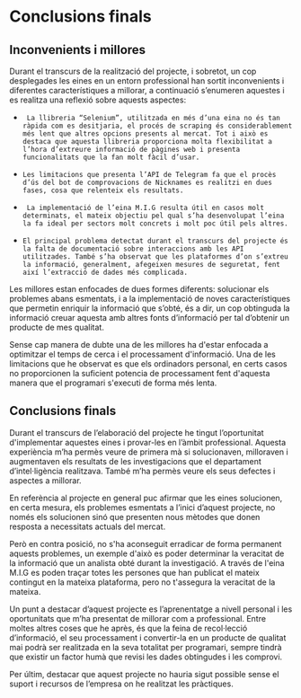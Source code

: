 # Conclusions finals
## **Inconvenients i millores**
Durant el transcurs de la realització del projecte, i sobretot, un cop desplegades les eines en un entorn professional han sortit inconvenients i diferentes característiques a millorar, a continuació s’enumeren aquestes i es realitza una reflexió sobre aquests aspectes:

- `` La llibreria “Selenium”, utilitzada en més d’una eina no és tan ràpida com es desitjaria, el procés de scraping és considerablement més lent que altres opcions presents al mercat. Tot i això es destaca que aquesta llibreria proporciona molta flexibilitat a l’hora d’extreure informació de pàgines web i presenta funcionalitats que la fan molt fàcil d’usar.``

- ``Les limitacions que presenta l’API de Telegram fa que el procès d’ús del bot de comprovacions de Nicknames es realitzi en dues fases, cosa que relenteix els resultats.``

- `` La implementació de l’eina M.I.G resulta útil en casos molt determinats, el mateix objectiu pel qual s’ha desenvolupat l’eina la fa ideal per sectors molt concrets i molt poc útil pels altres.``

- ``El principal problema detectat durant el transcurs del projecte és la falta de documentació sobre interaccions amb les API utilitzades. També s’ha observat que les plataformes d’on s’extreu la informació, generalment, afegeixen mesures de seguretat, fent així l’extracció de dades més complicada.``

Les millores estan enfocades de dues formes diferents: solucionar els problemes abans esmentats, i a la implementació de noves característiques que permetin enriquir la informació que s’obté, és a dir, un cop obtinguda la informació creuar aquesta amb altres fonts d’informació per tal d’obtenir un producte de mes qualitat.

Sense cap manera de dubte una de les millores ha d'estar enfocada a optimitzar el temps de cerca i el processament d'informació. Una de les limitacions que he observat es que els ordinadors personal, en certs casos no  proporcionen la suficient potencia de processament fent d'aquesta manera que el programari s'executi de forma més lenta.

## **Conclusions finals**

Durant el transcurs de l’elaboració del projecte he tingut l’oportunitat d'implementar aquestes eines i provar-les en l’àmbit professional. Aquesta experiència m’ha permès veure de primera mà si solucionaven, milloraven i augmentaven els resultats de les investigacions que el departament d’intel·ligència realitzava. També m’ha permès veure els seus defectes i aspectes a millorar.

En referència al projecte en general puc afirmar que les eines solucionen, en certa mesura, els problemes esmentats a l’inici d’aquest projecte, no només els solucionen sinó que presenten nous mètodes que donen resposta a necessitats actuals del mercat. 

Però en contra posició, no s'ha aconseguit erradicar de forma permanent aquests problemes, un exemple d'això es poder determinar la veracitat de la informació que un analista obté durant la investigació. A través de l'eina M.I.G es poden traçar totes les persones que han publicat el mateix contingut en la mateixa plataforma, pero no t'assegura la veracitat de la mateixa.

Un punt a destacar d’aquest projecte es l’aprenentatge a nivell personal i les oportunitats que m’ha presentat de millorar com a professional. Entre moltes altres coses que he après, és que la feina de recol·lecció d’informació, el seu processament i convertir-la en un producte de qualitat mai podrà ser realitzada en la seva totalitat per programari, sempre tindrà que existir un factor humà que revisi les dades obtingudes i les comprovi. 

Per últim, destacar que aquest projecte  no hauria sigut possible sense el suport i recursos de l’empresa on he realitzat les pràctiques.

